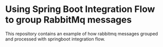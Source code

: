 # Using Spring Boot Integration Flow to group RabbitMq messages 
This repository contains an example of how rabbitmq messages grouped and processed with springboot integration flow.
